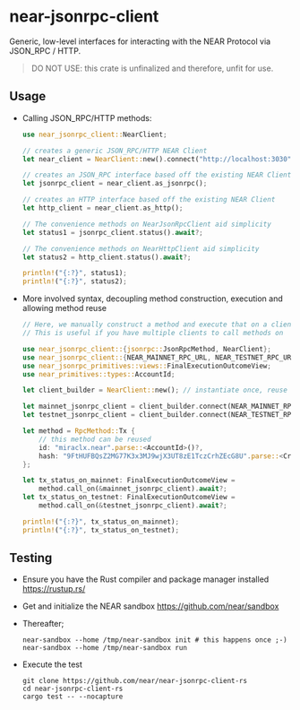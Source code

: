 # near-jsonrpc-client

Generic, low-level interfaces for interacting with the NEAR Protocol via JSON_RPC / HTTP.

> DO NOT USE: this crate is unfinalized and therefore, unfit for use.

## Usage

- Calling JSON_RPC/HTTP methods:

  ```rust
  use near_jsonrpc_client::NearClient;

  // creates a generic JSON_RPC/HTTP NEAR Client
  let near_client = NearClient::new().connect("http://localhost:3030");

  // creates an JSON_RPC interface based off the existing NEAR Client
  let jsonrpc_client = near_client.as_jsonrpc();

  // creates an HTTP interface based off the existing NEAR Client
  let http_client = near_client.as_http();

  // The convenience methods on NearJsonRpcClient aid simplicity
  let status1 = jsonrpc_client.status().await?;

  // The convenience methods on NearHttpClient aid simplicity
  let status2 = http_client.status().await?;

  println!("{:?}", status1);
  println!("{:?}", status2);
  ```

- More involved syntax, decoupling method construction, execution and allowing method reuse

  ```rust
  // Here, we manually construct a method and execute that on a client
  // This is useful if you have multiple clients to call methods on

  use near_jsonrpc_client::{jsonrpc::JsonRpcMethod, NearClient};
  use near_jsonrpc_client::{NEAR_MAINNET_RPC_URL, NEAR_TESTNET_RPC_URL};
  use near_jsonrpc_primitives::views::FinalExecutionOutcomeView;
  use near_primitives::types::AccountId;

  let client_builder = NearClient::new(); // instantiate once, reuse

  let mainnet_jsonrpc_client = client_builder.connect(NEAR_MAINNET_RPC_URL).as_jsonrpc();
  let testnet_jsonrpc_client = client_builder.connect(NEAR_TESTNET_RPC_URL).as_jsonrpc();

  let method = RpcMethod::Tx {
      // this method can be reused
      id: "miraclx.near".parse::<AccountId>()?,
      hash: "9FtHUFBQsZ2MG77K3x3MJ9wjX3UT8zE1TczCrhZEcG8U".parse::<CryptoHash>()?,
  };

  let tx_status_on_mainnet: FinalExecutionOutcomeView =
      method.call_on(&mainnet_jsonrpc_client).await?;
  let tx_status_on_testnet: FinalExecutionOutcomeView =
      method.call_on(&testnet_jsonrpc_client).await?;

  println!("{:?}", tx_status_on_mainnet);
  println!("{:?}", tx_status_on_testnet);
  ```

## Testing

- Ensure you have the Rust compiler and package manager installed <https://rustup.rs/>
- Get and initialize the NEAR sandbox <https://github.com/near/sandbox>
- Thereafter;

  ```console
  near-sandbox --home /tmp/near-sandbox init # this happens once ;-)
  near-sandbox --home /tmp/near-sandbox run
  ```

- Execute the test

  ```console
  git clone https://github.com/near/near-jsonrpc-client-rs
  cd near-jsonrpc-client-rs
  cargo test -- --nocapture
  ```
